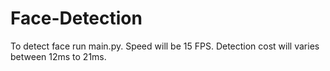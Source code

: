 # Face-Detection
To detect face run main.py.
Speed will be 15 FPS.
Detection cost will varies between 12ms to 21ms.
